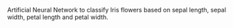 Artificial Neural Network to classify Iris flowers based on sepal length, sepal width, petal length and petal width.
